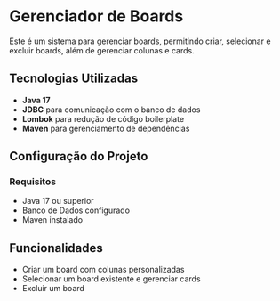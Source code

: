 # Gerenciador de Boards

Este é um sistema para gerenciar boards, permitindo criar, selecionar e excluir boards, além de gerenciar colunas e cards.

## Tecnologias Utilizadas
- **Java 17**
- **JDBC** para comunicação com o banco de dados
- **Lombok** para redução de código boilerplate
- **Maven** para gerenciamento de dependências

## Configuração do Projeto
### Requisitos
- Java 17 ou superior
- Banco de Dados configurado
- Maven instalado



## Funcionalidades
- Criar um board com colunas personalizadas
- Selecionar um board existente e gerenciar cards
- Excluir um board
